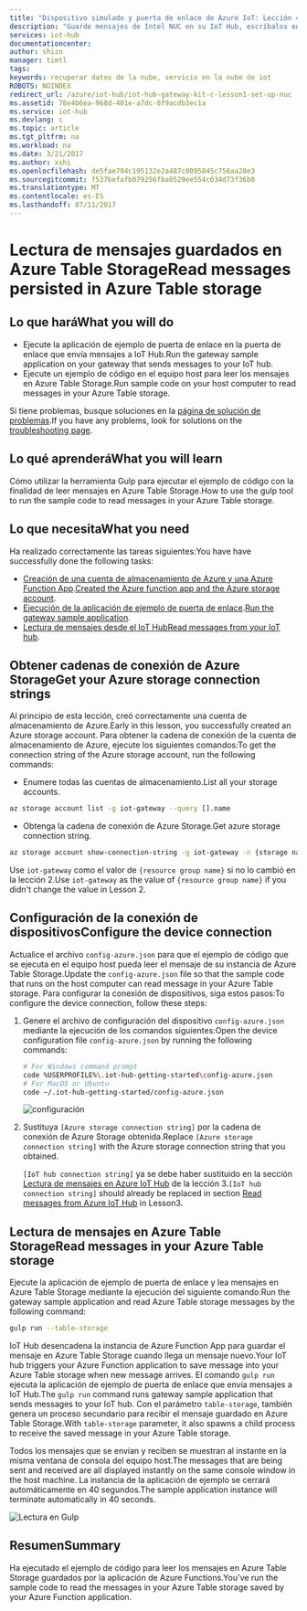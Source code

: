 ```yaml
---
title: "Dispositivo simulado y puerta de enlace de Azure IoT: Lección 4: Table Storage | Microsoft Docs"
description: "Guarde mensajes de Intel NUC en su IoT Hub, escríbalos en una tabla de Azure Table Storage y, después, léalos desde la nube."
services: iot-hub
documentationcenter: 
author: shizn
manager: timtl
tags: 
keywords: recuperar datos de la nube, servicio en la nube de iot
ROBOTS: NOINDEX
redirect_url: /azure/iot-hub/iot-hub-gateway-kit-c-lesson1-set-up-nuc
ms.assetid: 78e4b6ea-968d-401e-a7dc-8f9acdb3ec1a
ms.service: iot-hub
ms.devlang: c
ms.topic: article
ms.tgt_pltfrm: na
ms.workload: na
ms.date: 3/21/2017
ms.author: xshi
ms.openlocfilehash: de5fae794c195132e2a487c0095845c756aa28e3
ms.sourcegitcommit: f537befafb079256fba0529ee554c034d73f36b0
ms.translationtype: MT
ms.contentlocale: es-ES
ms.lasthandoff: 07/11/2017
---
```

# <a name="read-messages-persisted-in-azure-table-storage"></a><span data-ttu-id="8f569-104">Lectura de mensajes guardados en Azure Table Storage</span><span class="sxs-lookup"><span data-stu-id="8f569-104">Read messages persisted in Azure Table storage</span></span>

## <a name="what-you-will-do"></a><span data-ttu-id="8f569-105">Lo que hará</span><span class="sxs-lookup"><span data-stu-id="8f569-105">What you will do</span></span>

- <span data-ttu-id="8f569-106">Ejecute la aplicación de ejemplo de puerta de enlace en la puerta de enlace que envía mensajes a IoT Hub.</span><span class="sxs-lookup"><span data-stu-id="8f569-106">Run the gateway sample application on your gateway that sends messages to your IoT hub.</span></span>
- <span data-ttu-id="8f569-107">Ejecute un ejemplo de código en el equipo host para leer los mensajes en Azure Table Storage.</span><span class="sxs-lookup"><span data-stu-id="8f569-107">Run sample code on your host computer to read messages in your Azure Table storage.</span></span>

<span data-ttu-id="8f569-108">Si tiene problemas, busque soluciones en la [página de solución de problemas](iot-hub-gateway-kit-c-sim-troubleshooting.md).</span><span class="sxs-lookup"><span data-stu-id="8f569-108">If you have any problems, look for solutions on the [troubleshooting page](iot-hub-gateway-kit-c-sim-troubleshooting.md).</span></span>

## <a name="what-you-will-learn"></a><span data-ttu-id="8f569-109">Lo qué aprenderá</span><span class="sxs-lookup"><span data-stu-id="8f569-109">What you will learn</span></span>

<span data-ttu-id="8f569-110">Cómo utilizar la herramienta Gulp para ejecutar el ejemplo de código con la finalidad de leer mensajes en Azure Table Storage.</span><span class="sxs-lookup"><span data-stu-id="8f569-110">How to use the gulp tool to run the sample code to read messages in your Azure Table storage.</span></span>

## <a name="what-you-need"></a><span data-ttu-id="8f569-111">Lo que necesita</span><span class="sxs-lookup"><span data-stu-id="8f569-111">What you need</span></span>

<span data-ttu-id="8f569-112">Ha realizado correctamente las tareas siguientes:</span><span class="sxs-lookup"><span data-stu-id="8f569-112">You have have successfully done the following tasks:</span></span>

- <span data-ttu-id="8f569-113">[Creación de una cuenta de almacenamiento de Azure y una Azure Function App](iot-hub-gateway-kit-c-sim-lesson4-deploy-resource-manager-template.md).</span><span class="sxs-lookup"><span data-stu-id="8f569-113">[Created the Azure function app and the Azure storage account](iot-hub-gateway-kit-c-sim-lesson4-deploy-resource-manager-template.md).</span></span>
- <span data-ttu-id="8f569-114">[Ejecución de la aplicación de ejemplo de puerta de enlace](iot-hub-gateway-kit-c-sim-lesson3-configure-simulated-device-app.md).</span><span class="sxs-lookup"><span data-stu-id="8f569-114">[Run the gateway sample application](iot-hub-gateway-kit-c-sim-lesson3-configure-simulated-device-app.md).</span></span>
- <span data-ttu-id="8f569-115">[Lectura de mensajes desde el IoT Hub](iot-hub-gateway-kit-c-sim-lesson3-read-messages-from-hub.md)</span><span class="sxs-lookup"><span data-stu-id="8f569-115">[Read messages from your IoT hub](iot-hub-gateway-kit-c-sim-lesson3-read-messages-from-hub.md).</span></span>

## <a name="get-your-azure-storage-connection-strings"></a><span data-ttu-id="8f569-116">Obtener cadenas de conexión de Azure Storage</span><span class="sxs-lookup"><span data-stu-id="8f569-116">Get your Azure storage connection strings</span></span>

<span data-ttu-id="8f569-117">Al principio de esta lección, creó correctamente una cuenta de almacenamiento de Azure.</span><span class="sxs-lookup"><span data-stu-id="8f569-117">Early in this lesson, you successfully created an Azure storage account.</span></span> <span data-ttu-id="8f569-118">Para obtener la cadena de conexión de la cuenta de almacenamiento de Azure, ejecute los siguientes comandos:</span><span class="sxs-lookup"><span data-stu-id="8f569-118">To get the connection string of the Azure storage account, run the following commands:</span></span>

* <span data-ttu-id="8f569-119">Enumere todas las cuentas de almacenamiento.</span><span class="sxs-lookup"><span data-stu-id="8f569-119">List all your storage accounts.</span></span>

```bash
az storage account list -g iot-gateway --query [].name
```

* <span data-ttu-id="8f569-120">Obtenga la cadena de conexión de Azure Storage.</span><span class="sxs-lookup"><span data-stu-id="8f569-120">Get azure storage connection string.</span></span>

```bash
az storage account show-connection-string -g iot-gateway -n {storage name}
```

<span data-ttu-id="8f569-121">Use `iot-gateway` como el valor de `{resource group name}` si no lo cambió en la lección 2.</span><span class="sxs-lookup"><span data-stu-id="8f569-121">Use `iot-gateway` as the value of `{resource group name}` if you didn't change the value in Lesson 2.</span></span>

## <a name="configure-the-device-connection"></a><span data-ttu-id="8f569-122">Configuración de la conexión de dispositivos</span><span class="sxs-lookup"><span data-stu-id="8f569-122">Configure the device connection</span></span>

<span data-ttu-id="8f569-123">Actualice el archivo `config-azure.json` para que el ejemplo de código que se ejecuta en el equipo host pueda leer el mensaje de su instancia de Azure Table Storage.</span><span class="sxs-lookup"><span data-stu-id="8f569-123">Update the `config-azure.json` file so that the sample code that runs on the host computer can read message in your Azure Table storage.</span></span> <span data-ttu-id="8f569-124">Para configurar la conexión de dispositivos, siga estos pasos:</span><span class="sxs-lookup"><span data-stu-id="8f569-124">To configure the device connection, follow these steps:</span></span>

1. <span data-ttu-id="8f569-125">Genere el archivo de configuración del dispositivo `config-azure.json` mediante la ejecución de los comandos siguientes:</span><span class="sxs-lookup"><span data-stu-id="8f569-125">Open the device configuration file `config-azure.json` by running the following commands:</span></span>

   ```bash
   # For Windows command prompt
   code %USERPROFILE%\.iot-hub-getting-started\config-azure.json
   # For MacOS or Ubuntu
   code ~/.iot-hub-getting-started/config-azure.json
   ```

   ![configuración](media/iot-hub-gateway-kit-lessons/lesson4/config_azure.png)

2. <span data-ttu-id="8f569-127">Sustituya `[Azure storage connection string]` por la cadena de conexión de Azure Storage obtenida.</span><span class="sxs-lookup"><span data-stu-id="8f569-127">Replace `[Azure storage connection string]` with the Azure storage connection string that you obtained.</span></span>

   <span data-ttu-id="8f569-128">`[IoT hub connection string]` ya se debe haber sustituido en la sección [Lectura de mensajes en Azure IoT Hub](iot-hub-gateway-kit-c-sim-lesson3-read-messages-from-hub.md) de la lección 3.</span><span class="sxs-lookup"><span data-stu-id="8f569-128">`[IoT hub connection string]` should already be replaced in section [Read messages from Azure IoT Hub](iot-hub-gateway-kit-c-sim-lesson3-read-messages-from-hub.md) in Lesson3.</span></span>

## <a name="read-messages-in-your-azure-table-storage"></a><span data-ttu-id="8f569-129">Lectura de mensajes en Azure Table Storage</span><span class="sxs-lookup"><span data-stu-id="8f569-129">Read messages in your Azure Table storage</span></span>

<span data-ttu-id="8f569-130">Ejecute la aplicación de ejemplo de puerta de enlace y lea mensajes en Azure Table Storage mediante la ejecución del siguiente comando:</span><span class="sxs-lookup"><span data-stu-id="8f569-130">Run the gateway sample application and read Azure Table storage messages by the following command:</span></span>

```bash
gulp run --table-storage
```

<span data-ttu-id="8f569-131">IoT Hub desencadena la instancia de Azure Function App para guardar el mensaje en Azure Table Storage cuando llega un mensaje nuevo.</span><span class="sxs-lookup"><span data-stu-id="8f569-131">Your IoT hub triggers your Azure Function application to save message into your Azure Table storage when new message arrives.</span></span>
<span data-ttu-id="8f569-132">El comando `gulp run` ejecuta la aplicación de ejemplo de puerta de enlace que envía mensajes a IoT Hub.</span><span class="sxs-lookup"><span data-stu-id="8f569-132">The `gulp run` command runs gateway sample application that sends messages to your IoT hub.</span></span> <span data-ttu-id="8f569-133">Con el parámetro `table-storage`, también genera un proceso secundario para recibir el mensaje guardado en Azure Table Storage.</span><span class="sxs-lookup"><span data-stu-id="8f569-133">With `table-storage` parameter, it also spawns a child process to receive the saved message in your Azure Table storage.</span></span>

<span data-ttu-id="8f569-134">Todos los mensajes que se envían y reciben se muestran al instante en la misma ventana de consola del equipo host.</span><span class="sxs-lookup"><span data-stu-id="8f569-134">The messages that are being sent and received are all displayed instantly on the same console window in the host machine.</span></span> <span data-ttu-id="8f569-135">La instancia de la aplicación de ejemplo se cerrará automáticamente en 40 segundos.</span><span class="sxs-lookup"><span data-stu-id="8f569-135">The sample application instance will terminate automatically in 40 seconds.</span></span>

   ![Lectura en Gulp](media/iot-hub-gateway-kit-lessons/lesson4/gulp_run_read_table_simudev.png)


## <a name="summary"></a><span data-ttu-id="8f569-137">Resumen</span><span class="sxs-lookup"><span data-stu-id="8f569-137">Summary</span></span>

<span data-ttu-id="8f569-138">Ha ejecutado el ejemplo de código para leer los mensajes en Azure Table Storage guardados por la aplicación de Azure Functions.</span><span class="sxs-lookup"><span data-stu-id="8f569-138">You've run the sample code to read the messages in your Azure Table storage saved by your Azure Function application.</span></span>

